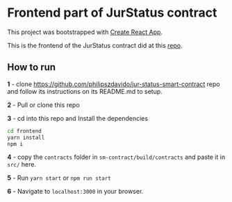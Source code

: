 # Frontend part of JurStatus contract

This project was bootstrapped with [Create React App](https://github.com/facebook/create-react-app).

This is the frontend of the JurStatus contract did at this [repo](https://github.com/philipszdavido/jur-status-smart-contract).

## How to run

__1__ - clone https://github.com/philipszdavido/jur-status-smart-contract repo and follow its instructions on its README.md to setup.

__2__ - Pull or clone this repo

__3__ - cd into this repo and Install the dependencies

```sh
cd frontend
yarn install
npm i
```

__4__ - copy the `contracts` folder in `sm-contract/build/contracts` and paste it in `src/` here.

__5__ - Run `yarn start` or `npm run start`

__6__ - Navigate to `localhost:3000` in your browser.